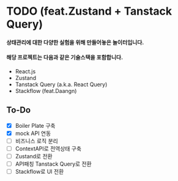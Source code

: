# TODO (feat.Zustand + Tanstack Query)

#### 상태관리에 대한 다양한 실험을 위해 만들어놓은 놀이터입니다.

#### 해당 프로젝트는 다음과 같은 기술스택을 포함합니다.

- React.js
- Zustand
- Tanstack Query (a.k.a. React Query)
- Stackflow (feat.Daangn)

## To-Do

- [x] Boiler Plate 구축
- [x] mock API 연동
- [ ] 비즈니스 로직 분리
- [ ] ContextAPI로 전역상태 구축
- [ ] Zustand로 전환
- [ ] API패칭 Tanstack Query로 전환
- [ ] Stackflow로 UI 전환
